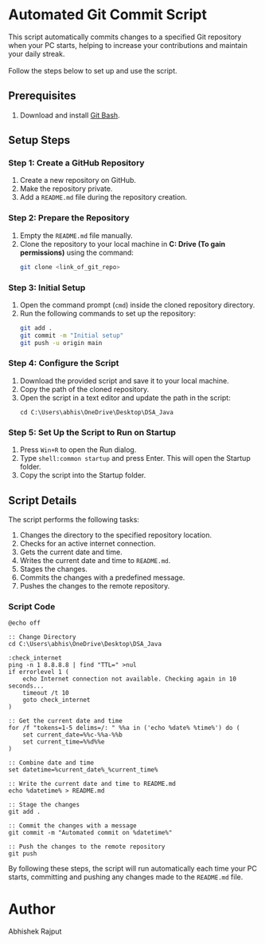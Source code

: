 # Automated Git Commit Script

This script automatically commits changes to a specified Git repository when your PC starts, helping to increase your contributions and maintain your daily streak. 
<br><br> Follow the steps below to set up and use the script.

## Prerequisites

1. Download and install [Git Bash](https://gitforwindows.org/).

## Setup Steps

### Step 1: Create a GitHub Repository

1. Create a new repository on GitHub.
2. Make the repository private.
3. Add a `README.md` file during the repository creation.

### Step 2: Prepare the Repository

1. Empty the `README.md` file manually.
2. Clone the repository to your local machine in <b>C: Drive (To gain permissions)</b> using the command:
   ```bash
   git clone <link_of_git_repo>
   ```

### Step 3: Initial Setup

1. Open the command prompt (`cmd`) inside the cloned repository directory.
2. Run the following commands to set up the repository:
   ```bash
   git add .
   git commit -m "Initial setup"
   git push -u origin main
   ```

### Step 4: Configure the Script

1. Download the provided script and save it to your local machine.
2. Copy the path of the cloned repository.
3. Open the script in a text editor and update the path in the script:
   ```batch
   cd C:\Users\abhis\OneDrive\Desktop\DSA_Java
   ```

### Step 5: Set Up the Script to Run on Startup

1. Press `Win+R` to open the Run dialog.
2. Type `shell:common startup` and press Enter. This will open the Startup folder.
3. Copy the script into the Startup folder.

## Script Details

The script performs the following tasks:

1. Changes the directory to the specified repository location.
2. Checks for an active internet connection.
3. Gets the current date and time.
4. Writes the current date and time to `README.md`.
5. Stages the changes.
6. Commits the changes with a predefined message.
7. Pushes the changes to the remote repository.

### Script Code

```batch
@echo off

:: Change Directory
cd C:\Users\abhis\OneDrive\Desktop\DSA_Java

:check_internet
ping -n 1 8.8.8.8 | find "TTL=" >nul
if errorlevel 1 (
    echo Internet connection not available. Checking again in 10 seconds...
    timeout /t 10
    goto check_internet
)

:: Get the current date and time
for /f "tokens=1-5 delims=/: " %%a in ('echo %date% %time%') do (
    set current_date=%%c-%%a-%%b
    set current_time=%%d%%e
)

:: Combine date and time
set datetime=%current_date%_%current_time%

:: Write the current date and time to README.md
echo %datetime% > README.md

:: Stage the changes
git add .

:: Commit the changes with a message
git commit -m "Automated commit on %datetime%"

:: Push the changes to the remote repository
git push
```

By following these steps, the script will run automatically each time your PC starts, committing and pushing any changes made to the `README.md` file.

# Author
Abhishek Rajput
